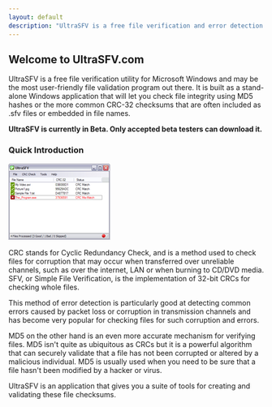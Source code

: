 ```yaml
---
layout: default
description: "UltraSFV is a free file verification and error detection software package for Windows. SFV, CRC 32 and MD5 checksums for checking and creating hash codes."
---
```


## Welcome to UltraSFV.com

UltraSFV is a free file verification utility for Microsoft Windows and may be the most user-friendly file validation program out there. It is built as a stand-alone Windows application that will let you check file integrity using MD5 hashes or the more common CRC-32 checksums that are often included as .sfv files or embedded in file names.

**UltraSFV is currently in Beta. Only accepted beta testers can download it.**

### Quick Introduction

![UltraSFV Main Window](/images/ultrasfv_mainscreen_small.jpg)

CRC stands for Cyclic Redundancy Check, and is a method used to check files for corruption that may occur when transferred over unreliable channels, such as over the internet, LAN or when burning to CD/DVD media. SFV, or Simple File Verification, is the implementation of 32-bit CRCs for checking whole files.

This method of error detection is particularly good at detecting common errors caused by packet loss or corruption in transmission channels and has become very popular for checking files for such corruption and errors.

MD5 on the other hand is an even more accurate mechanism for verifying files. MD5 isn't quite as ubiquitous as CRCs but it is a powerful algorithm that can securely validate that a file has not been corrupted or altered by a malicious individual. MD5 is usually used when you need to be sure that a file hasn't been modified by a hacker or virus.

UltraSFV is an application that gives you a suite of tools for creating and validating these file checksums.
